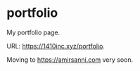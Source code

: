 # portfolio
My portfolio page.

URL: https://1410inc.xyz/portfolio.

Moving to https://amirsanni.com very soon.
